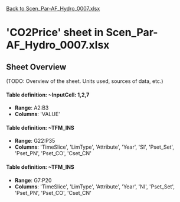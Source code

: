 [Back to Scen_Par-AF_Hydro_0007.xlsx](README.md)

# 'CO2Price' sheet in Scen_Par-AF_Hydro_0007.xlsx

## Sheet Overview

(TODO: Overview of the sheet. Units used, sources of data, etc.)

#### Table definition: ~InputCell: 1,2,7
- **Range**: A2:B3
- **Columns**: 'VALUE'

#### Table definition: ~TFM_INS
- **Range**: G22:P35
- **Columns**: 'TimeSlice', 'LimType', 'Attribute', 'Year', 'SI', 'Pset_Set', 'Pset_PN', 'Pset_CO', 'Cset_CN'

#### Table definition: ~TFM_INS
- **Range**: G7:P20
- **Columns**: 'TimeSlice', 'LimType', 'Attribute', 'Year', 'NI', 'Pset_Set', 'Pset_PN', 'Pset_CO', 'Cset_CN'

